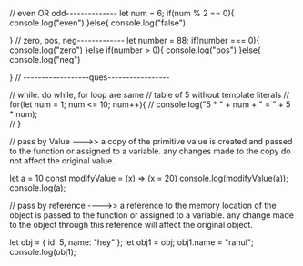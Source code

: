 // even OR odd--------------
let num = 6;
if(num % 2 == 0){
    console.log("even")
}else{
    console.log("false")

}
// zero, pos, neg-------------
let number = 88;
if(number === 0){
    console.log("zero")
}else if(number > 0){
    console.log("pos")
}else{
    console.log("neg")

} 
// ------------------ques-----------------





// while. do while, for loop are same
// table of 5 without template literals
// for(let num = 1; num <= 10; num++){
    // console.log("5 * " + num  + " = " + 5 * num);   
// }

// pass by Value --->> a copy of the primitive value is created and passed to the function or assigned to a variable. any changes made to the copy do not affect the original value.

let a = 10
const modifyValue = (x) => (x = 20)
console.log(modifyValue(a));
console.log(a);

// pass by reference ---->> a reference to the memory location of the object is passed to the function or assigned to a variable. any change made to the object through this reference will affect the original object.

let obj = { id: 5, name: "hey" };
let obj1 = obj;
obj1.name = "rahul";
console.log(obj1); 